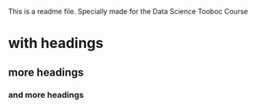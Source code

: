 This is a readme file.
Specially made for the Data Science Tooboc Course
# with headings
## more headings
### and more headings

